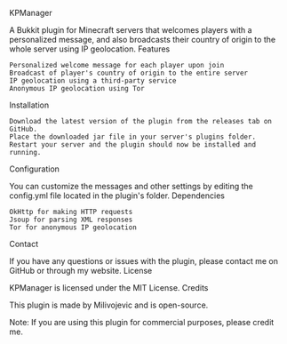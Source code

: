 KPManager

A Bukkit plugin for Minecraft servers that welcomes players with a personalized message, and also broadcasts their country of origin to the whole server using IP geolocation.
Features

    Personalized welcome message for each player upon join
    Broadcast of player's country of origin to the entire server
    IP geolocation using a third-party service
    Anonymous IP geolocation using Tor

Installation

    Download the latest version of the plugin from the releases tab on GitHub.
    Place the downloaded jar file in your server's plugins folder.
    Restart your server and the plugin should now be installed and running.

Configuration

You can customize the messages and other settings by editing the config.yml file located in the plugin's folder.
Dependencies

    OkHttp for making HTTP requests
    Jsoup for parsing XML responses
    Tor for anonymous IP geolocation

Contact

If you have any questions or issues with the plugin, please contact me on GitHub or through my website.
License

KPManager is licensed under the MIT License.
Credits

This plugin is made by Milivojevic and is open-source.

Note: If you are using this plugin for commercial purposes, please credit me.
